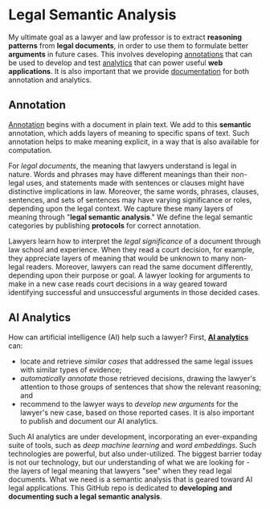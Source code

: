 # Legal Semantic Analysis

My ultimate goal as a lawyer and law professor is to extract **reasoning patterns** from **legal documents**, in order to use them to formulate better **arguments** in future cases. This involves developing [annotations](https://vernrwalker.github.io/LegalSemanticAnalysis/annotations/) that can be used to develop and test [analytics](https://vernrwalker.github.io/LegalSemanticAnalysis/analytics/) that can power useful **web applications**. It is also important that we provide [documentation](https://vernrwalker.github.io/LegalSemanticAnalysis/documentation/) for both annotation and analytics.

## Annotation

[Annotation](https://vernrwalker.github.io/LegalSemanticAnalysis/annotations/) begins with a document in plain text. We add to this **semantic** annotation, which adds layers of meaning to specific spans of text. Such annotation helps to make meaning explicit, in a way that is also available for computation.

For _legal documents_, the meaning that lawyers understand is legal in nature. Words and phrases may have different meanings than their non-legal uses, and statements made with sentences or clauses might have distinctive implications in law. Moreover, the same words, phrases, clauses, sentences, and sets of sentences may have varying significance or roles, depending upon the legal context. We capture these many layers of meaning through "**legal semantic analysis**." We define the legal semantic categories by publishing **protocols** for correct annotation.

Lawyers learn how to interpret the _legal significance_ of a document through law school and experience. When they read a court decision, for example, they appreciate layers of meaning that would be unknown to many non-legal readers. Moreover, lawyers can read the same document differently, depending upon their purpose or goal. A lawyer looking for arguments to make in a new case reads court decisions in a way geared toward identifying successful and unsuccessful arguments in those decided cases.

## AI Analytics

How can artificial intelligence (AI) help such a lawyer? First, [**AI analytics**](https://vernrwalker.github.io/LegalSemanticAnalysis/analytics/) can:

* locate and retrieve _similar cases_ that addressed the same legal issues with similar types of evidence;
* _automatically annotate_ those retrieved decisions, drawing the lawyer's attention to those groups of sentences that show the relevant reasoning; and
* recommend to the lawyer ways to _develop new arguments_ for the lawyer's new case, based on those reported cases.
It is also important to publish and document our AI analytics.

Such AI analytics are under development, incorporating an ever-expanding suite of tools, such as _deep machine learning_ and _word embeddings_. Such technologies are powerful, but also under-utilized. The biggest barrier today is not our technology, but our understanding of what we are looking for - the layers of legal meaning that lawyers "see" when they read legal documents. What we need is a semantic analysis that is geared toward AI legal applications. This GitHub repo is dedicated to **developing and documenting such a legal semantic analysis**.
